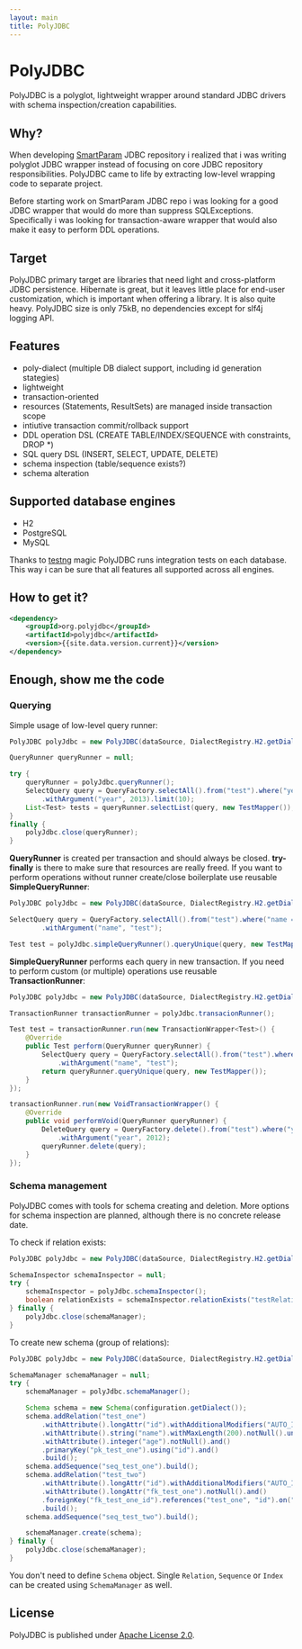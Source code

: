 ```yaml
---
layout: main
title: PolyJDBC
---
```


# PolyJDBC

PolyJDBC is a polyglot, lightweight wrapper around standard JDBC drivers with
schema inspection/creation capabilities.

## Why?

When developing [SmartParam](http://smartparam.org) JDBC repository i realized
that i was writing polyglot JDBC wrapper instead of focusing on core JDBC repository responsibilities.
PolyJDBC came to life by extracting low-level wrapping code to separate project.

Before starting work on SmartParam JDBC repo i was looking for a good JDBC wrapper
that would do more than suppress SQLExceptions. Specifically i was looking for
transaction-aware wrapper that would also make it easy to perform DDL operations.

## Target

PolyJDBC primary target are libraries that need light and cross-platform JDBC
persistence. Hibernate is great, but it leaves little place for end-user customization,
which is important when offering a library. It is also quite heavy. PolyJDBC size is
only 75kB, no dependencies except for slf4j logging API.

## Features

* poly-dialect (multiple DB dialect support, including id generation stategies)
* lightweight
* transaction-oriented
* resources (Statements, ResultSets) are managed inside transaction scope
* intiutive transaction commit/rollback support
* DDL operation DSL (CREATE TABLE/INDEX/SEQUENCE with constraints, DROP \*)
* SQL query DSL (INSERT, SELECT, UPDATE, DELETE)
* schema inspection (table/sequence exists?)
* schema alteration

## Supported database engines

* H2
* PostgreSQL
* MySQL

Thanks to [testng](http://testng.org/) magic PolyJDBC runs integration tests
on each database. This way i can be sure that all features all supported across
all engines.

## How to get it?

```xml
<dependency>
    <groupId>org.polyjdbc</groupId>
    <artifactId>polyjdbc</artifactId>
    <version>{{site.data.version.current}}</version>
</dependency>
```

## Enough, show me the code

### Querying

Simple usage of low-level query runner:

```java
PolyJDBC polyJdbc = new PolyJDBC(dataSource, DialectRegistry.H2.getDialect());

QueryRunner queryRunner = null;

try {
    queryRunner = polyJdbc.queryRunner();
    SelectQuery query = QueryFactory.selectAll().from("test").where("year = :year")
        .withArgument("year", 2013).limit(10);
    List<Test> tests = queryRunner.selectList(query, new TestMapper());
}
finally {
    polyJdbc.close(queryRunner);
}
```

**QueryRunner** is created per transaction and should always be closed.
 **try-finally** is there to make sure that resources are really freed. If you want to
perform operations without runner create/close boilerplate use reusable **SimpleQueryRunner**:

```java
PolyJDBC polyJdbc = new PolyJDBC(dataSource, DialectRegistry.H2.getDialect());

SelectQuery query = QueryFactory.selectAll().from("test").where("name = :name")
        .withArgument("name", "test");

Test test = polyJdbc.simpleQueryRunner().queryUnique(query, new TestMapper());
```

**SimpleQueryRunner** performs each query in new transaction. If you need to perform
custom (or multiple) operations use reusable **TransactionRunner**:

```java
PolyJDBC polyJdbc = new PolyJDBC(dataSource, DialectRegistry.H2.getDialect());

TransactionRunner transactionRunner = polyJdbc.transacionRunner();

Test test = transactionRunner.run(new TransactionWrapper<Test>() {
    @Override
    public Test perform(QueryRunner queryRunner) {
        SelectQuery query = QueryFactory.selectAll().from("test").where("name = :name")
            .withArgument("name", "test");
        return queryRunner.queryUnique(query, new TestMapper());
    }
});

transactionRunner.run(new VoidTransactionWrapper() {
    @Override
    public void performVoid(QueryRunner queryRunner) {
        DeleteQuery query = QueryFactory.delete().from("test").where("year < :year")
            .withArgument("year", 2012);
        queryRunner.delete(query);
    }
});
```

### Schema management

PolyJDBC comes with tools for schema creating and deletion. More options for
schema inspection are planned, although there is no concrete release date.

To check if relation exists:

```java
PolyJDBC polyJdbc = new PolyJDBC(dataSource, DialectRegistry.H2.getDialect());

SchemaInspector schemaInspector = null;
try {
    schemaInspector = polyJdbc.schemaInspector();
    boolean relationExists = schemaInspector.relationExists("testRelation");
} finally {
    polyJdbc.close(schemaManager);
}
```

To create new schema (group of relations):

```java
PolyJDBC polyJdbc = new PolyJDBC(dataSource, DialectRegistry.H2.getDialect());

SchemaManager schemaManager = null;
try {
    schemaManager = polyJdbc.schemaManager();

    Schema schema = new Schema(configuration.getDialect());
    schema.addRelation("test_one")
        .withAttribute().longAttr("id").withAdditionalModifiers("AUTO_INCREMENT").notNull().and()
        .withAttribute().string("name").withMaxLength(200).notNull().unique().and()
        .withAttribute().integer("age").notNull().and()
        .primaryKey("pk_test_one").using("id").and()
        .build();
    schema.addSequence("seq_test_one").build();
    schema.addRelation("test_two")
        .withAttribute().longAttr("id").withAdditionalModifiers("AUTO_INCREMENT").notNull().and()
        .withAttribute().longAttr("fk_test_one").notNull().and()
        .foreignKey("fk_test_one_id").references("test_one", "id").on("fk_test_one").and()
        .build();
    schema.addSequence("seq_test_two").build();

    schemaManager.create(schema);
} finally {
    polyJdbc.close(schemaManager);
}
```

You don't need to define `Schema` object. Single `Relation`, `Sequence` or `Index` can be
created using `SchemaManager` as well.

## License

PolyJDBC is published under [Apache License 2.0](http://www.apache.org/licenses/LICENSE-2.0).

